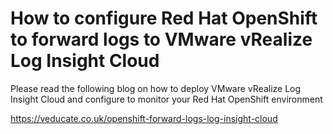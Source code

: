 # How to configure Red Hat OpenShift to forward logs to VMware vRealize Log Insight Cloud
Please read the following blog on how to deploy VMware vRealize Log Insight Cloud and configure to monitor your Red Hat OpenShift environment

https://veducate.co.uk/openshift-forward-logs-log-insight-cloud

